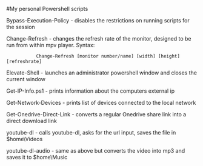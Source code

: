 #My personal Powershell scripts

Bypass-Execution-Policy - disables the restrictions on running scripts for the session

Change-Refresh - changes the refresh rate of the monitor, designed to be run from within mpv player. Syntax:
               
               Change-Refresh [monitor number/name] [width] [height] [refreshrate]

Elevate-Shell - launches an administrator powershell window and closes the current window

Get-IP-Info.ps1 - prints information about the computers external ip

Get-Network-Devices - prints list of devices connected to the local network

Get-Onedrive-Direct-Link - converts a regular Onedrive share link into a direct download link

youtube-dl - calls youtube-dl, asks for the url input, saves the file in $home\Videos

youtube-dl-audio - same as above but converts the video into mp3 and saves it to $home\Music

